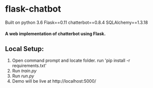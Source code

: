 # flask-chatbot
Built on python 3.6
Flask==0.11
chatterbot==0.8.4
SQLAlchemy==1.3.18

#### A web implementation of chatterbot using Flask.

## Local Setup:
 1. Open command prompt and locate folder. run 'pip install -r requirements.txt'
 2. Run *train.py*
 3. Run *run.py*
 4. Demo will be live at http://localhost:5000/

